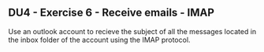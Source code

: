 ## DU4 - Exercise 6 - Receive emails - IMAP

Use an outlook account to recieve the subject of all the messages located in the inbox folder of the account using the IMAP protocol.